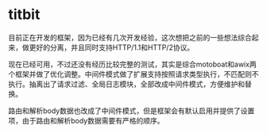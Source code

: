 # titbit

目前正在开发的框架，因为已经有几次开发经验，这次想把之前的一些想法综合起来，做更好的分离，并且同时支持HTTP/1.1和HTTP/2协议。

现在已经可用，不过还没有经历比较完整的测试，其实是综合motoboat和awix两个框架并做了优化调整。中间件模式做了扩展支持按照请求类型执行，不匹配则不执行。抽离出了请求过滤、全局日志模块，全部改成中间件模式，方便维护和替换。

路由和解析body数据也改成了中间件模式，但是框架会有默认启用并提供了设置项，由于路由和解析body数据需要有严格的顺序。


